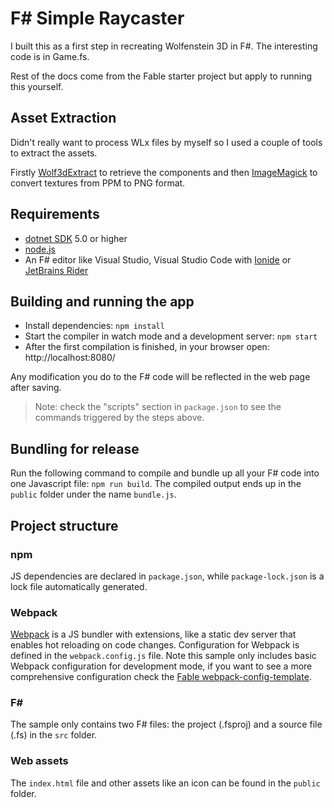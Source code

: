 # F# Simple Raycaster

I built this as a first step in recreating Wolfenstein 3D in F#. The interesting code is in Game.fs.


Rest of the docs come from the Fable starter project but apply to running this yourself.

## Asset Extraction

Didn't really want to process WLx files by myself so I used a couple of tools to extract the assets.

Firstly [Wolf3dExtract](https://github.com/HiPhish/Wolf3DExtract) to retrieve the components and then [ImageMagick](https://imagemagick.org/) to convert textures from PPM to PNG format. 

## Requirements

* [dotnet SDK](https://www.microsoft.com/net/download/core) 5.0 or higher
* [node.js](https://nodejs.org)
* An F# editor like Visual Studio, Visual Studio Code with [Ionide](http://ionide.io/) or [JetBrains Rider](https://www.jetbrains.com/rider/)

## Building and running the app

* Install dependencies: `npm install`
* Start the compiler in watch mode and a development server: `npm start`
* After the first compilation is finished, in your browser open: http://localhost:8080/

Any modification you do to the F# code will be reflected in the web page after saving.

> Note: check the "scripts" section in `package.json` to see the commands triggered by the steps above.

## Bundling for release

Run the following command to compile and bundle up all your F# code into one Javascript file: `npm run build`. The compiled output ends up in the `public` folder under the name `bundle.js`.

## Project structure

### npm

JS dependencies are declared in `package.json`, while `package-lock.json` is a lock file automatically generated.

### Webpack

[Webpack](https://webpack.js.org) is a JS bundler with extensions, like a static dev server that enables hot reloading on code changes. Configuration for Webpack is defined in the `webpack.config.js` file. Note this sample only includes basic Webpack configuration for development mode, if you want to see a more comprehensive configuration check the [Fable webpack-config-template](https://github.com/fable-compiler/webpack-config-template/blob/master/webpack.config.js).

### F#

The sample only contains two F# files: the project (.fsproj) and a source file (.fs) in the `src` folder.

### Web assets

The `index.html` file and other assets like an icon can be found in the `public` folder.
